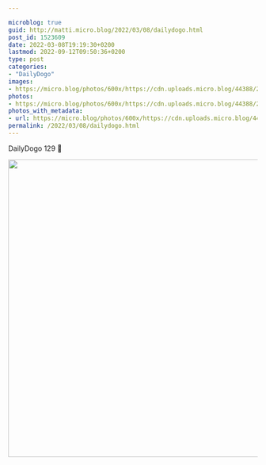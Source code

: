 ```yaml
---

microblog: true
guid: http://matti.micro.blog/2022/03/08/dailydogo.html
post_id: 1523609
date: 2022-03-08T19:19:30+0200
lastmod: 2022-09-12T09:50:36+0200
type: post
categories:
- "DailyDogo"
images:
- https://micro.blog/photos/600x/https://cdn.uploads.micro.blog/44388/2022/d268f383b6.jpg
photos:
- https://micro.blog/photos/600x/https://cdn.uploads.micro.blog/44388/2022/d268f383b6.jpg
photos_with_metadata:
- url: https://micro.blog/photos/600x/https://cdn.uploads.micro.blog/44388/2022/d268f383b6.jpg
permalink: /2022/03/08/dailydogo.html
---
```

DailyDogo 129 🐶

<img src="/media/uploads/2022/d268f383b6.jpg" width="600" height="600" alt="" />
